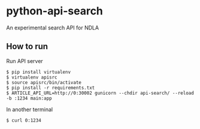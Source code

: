 # python-api-search

An experimental search API for NDLA

## How to run

Run API server
```
$ pip install virtualenv
$ virtualenv apisrc
$ source apisrc/bin/activate
$ pip install -r requirements.txt
$ ARTICLE_API_URL=http://0:30002 gunicorn --chdir api-search/ --reload -b :1234 main:app
```

In another terminal
```
$ curl 0:1234
```
